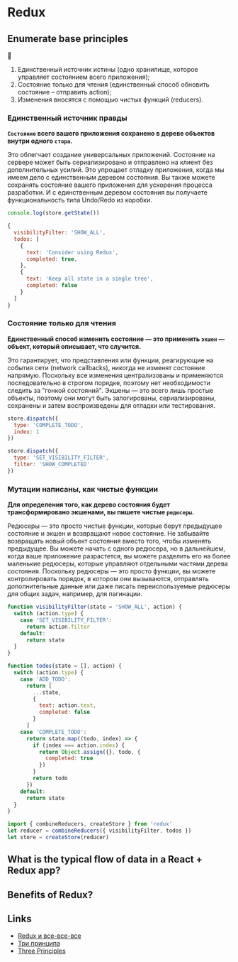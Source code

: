 # Redux

## Enumerate base principles
📌 
1. Единственный источник истины (одно хранилище, которое управляет состоянием всего приложения); 
2. Состояние только для чтения (единственный способ обновить состояние – отправить action); 
3. Изменения вносятся с помощью чистых функций (reducers). 

### Единственный источник правды
**`Состояние` всего вашего приложения сохранено в дереве объектов внутри одного `стора`.**

Это облегчает создание универсальных приложений. Состояние на сервере может быть сериализировано и отправлено на клиент без дополнительных усилий. Это упрощает отладку приложения, когда мы имеем дело с единственным деревом состояния. Вы также можете сохранять состояние вашего приложения для ускорения процесса разработки. И с единственным деревом состояния вы получаете функциональность типа Undo/Redo из коробки.

```js
console.log(store.getState())

{
  visibilityFilter: 'SHOW_ALL',
  todos: [
    {
      text: 'Consider using Redux',
      completed: true,
    },
    {
      text: 'Keep all state in a single tree',
      completed: false
    }
  ]
}
```

### Состояние только для чтения
**Единственный способ изменить состояние — это применить `экшен` — объект, который описывает, что случится.**

Это гарантирует, что представления или функции, реагирующие на события сети (network callbacks), никогда не изменят состояние напрямую. Поскольку все изменения централизованы и применяются последовательно в строгом порядке, поэтому нет необходимости следить за "гонкой состояний". Экшены — это всего лишь простые объекты, поэтому они могут быть залогированы, сериализированы, сохранены и затем воспроизведены для отладки или тестирования.

```js
store.dispatch({
  type: 'COMPLETE_TODO',
  index: 1
})

store.dispatch({
  type: 'SET_VISIBILITY_FILTER',
  filter: 'SHOW_COMPLETED'
})
```

### Мутации написаны, как чистые функции
**Для определения того, как дерево состояния будет трансформировано экшенами, вы пишете чистые `редюсеры`.**

Редюсеры — это просто чистые функции, которые берут предыдущее состояние и экшен и возвращают новое состояние. Не забывайте возвращать новый объект состояния вместо того, чтобы изменять предыдущее. Вы можете начать с одного редюсера, но в дальнейшем, когда ваше приложение разрастется, вы можете разделить его на более маленькие редюсеры, которые управляют отдельными частями дерева состояния. Поскольку редюсеры — это просто функции, вы можете контролировать порядок, в котором они вызываются, отправлять дополнительные данные или даже писать переиспользуемые редюсеры для общих задач, например, для пагинации.

```js
function visibilityFilter(state = 'SHOW_ALL', action) {
  switch (action.type) {
    case 'SET_VISIBILITY_FILTER':
      return action.filter
    default:
      return state
  }
}

function todos(state = [], action) {
  switch (action.type) {
    case 'ADD_TODO':
      return [
        ...state,
        {
          text: action.text,
          completed: false
        }
      ]
    case 'COMPLETE_TODO':
      return state.map((todo, index) => {
        if (index === action.index) {
          return Object.assign({}, todo, {
            completed: true
          })
        }
        return todo
      })
    default:
      return state
  }
}

import { combineReducers, createStore } from 'redux'
let reducer = combineReducers({ visibilityFilter, todos })
let store = createStore(reducer)
```

## What is the typical flow of data in a React + Redux app?

## Benefits of Redux?

## Links
+ [Redux и все-все-все](https://hawkingbros.com/article/redux-i-vse-vse-vse)
+ [Три принципа](https://rajdee.gitbooks.io/redux-in-russian/content/docs/introduction/ThreePrinciples.html)
+ [Three Principles](https://redux.js.org/understanding/thinking-in-redux/three-principles)
